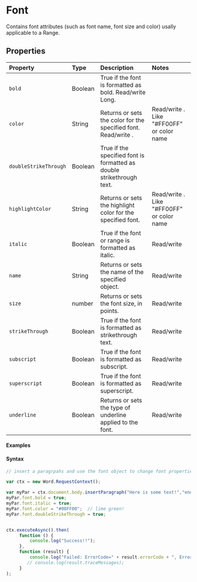 # Font

Contains font attributes (such as font name, font size and color) usally applicable to a Range.

## Properties

| Property         | Type    |Description|Notes |
|:-----------------|:--------|:----------|:-----|
|`bold`| Boolean  | True if the font is formatted as bold. Read/write Long.| |
|`color`| String  | Returns or sets the color for the specified font. Read/write . |  Read/write .  Like "#FF00FF" or color name |
|`doubleStrikeThrough`| Boolean  |True if the specified font is formatted as double strikethrough text.| |
|`highlightColor`| String  | Returns or sets the highlight color for the specified font. | Read/write .  Like "#FF00FF" or color name  |
|`italic`| Boolean  | True if the font or range is formatted as italic.  | Read/write |
|`name`| String  | Returns or sets the name of the specified object.  |Read/write |
|`size`| number  | Returns or sets the font size, in points.| Read/write|
|`strikeThrough`| Boolean  | True if the font is formatted as strikethrough text.|Read/write |
|`subscript`| Boolean  |True if the font is formatted as subscript. | Read/write |
|`superscript`| Boolean  | True if the font is formatted as superscript. | Read/write|
|`underline`|  Boolean  | Returns or sets the type of underline applied to the font. |Read/write |



#### Examples

#### Syntax
```js
// insert a paragrpahs and use the font object to change font properties

var ctx = new Word.RequestContext();

var myPar = ctx.document.body.insertParagraph("Here is some text!","end");
myPar.font.bold = true;
myPar.font.italic = true;
myPar.font.color = "#00FF00";  // lime green!
myPar.font.doubleStrikeThrough = true;


ctx.executeAsync().then(
	 function () {
		 console.log("Success!!");
	 },
	 function (result) {
		 console.log("Failed: ErrorCode=" + result.errorCode + ", ErrorMessage=" + result.errorMessage);
		// console.log(result.traceMessages);
	 }
);

```



